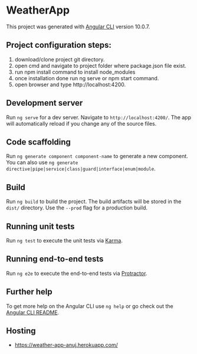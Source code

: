 # WeatherApp

This project was generated with [Angular CLI](https://github.com/angular/angular-cli) version 10.0.7.

## Project configuration steps:
1) download/clone project git directory.
2) open cmd and navigate to project folder where package.json file exist.
3) run npm install command to install node_modules
4) once installation done run ng serve or npm start command.
5) open browser and type http://localhost:4200.

## Development server

Run `ng serve` for a dev server. Navigate to `http://localhost:4200/`. The app will automatically reload if you change any of the source files.

## Code scaffolding

Run `ng generate component component-name` to generate a new component. You can also use `ng generate directive|pipe|service|class|guard|interface|enum|module`.

## Build

Run `ng build` to build the project. The build artifacts will be stored in the `dist/` directory. Use the `--prod` flag for a production build.

## Running unit tests

Run `ng test` to execute the unit tests via [Karma](https://karma-runner.github.io).

## Running end-to-end tests

Run `ng e2e` to execute the end-to-end tests via [Protractor](http://www.protractortest.org/).

## Further help

To get more help on the Angular CLI use `ng help` or go check out the [Angular CLI README](https://github.com/angular/angular-cli/blob/master/README.md).

## Hosting
- https://weather-app-anuj.herokuapp.com/